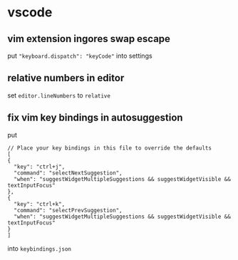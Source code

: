 # vscode

## vim extension ingores swap escape
put `"keyboard.dispatch": "keyCode"` into settings

## relative numbers in editor
set `editor.lineNumbers` to `relative`

## fix vim key bindings in autosuggestion
put
```
// Place your key bindings in this file to override the defaults
[
{
  "key": "ctrl+j",
  "command": "selectNextSuggestion",
  "when": "suggestWidgetMultipleSuggestions && suggestWidgetVisible && textInputFocus"
},
{
  "key": "ctrl+k",
  "command": "selectPrevSuggestion",
  "when": "suggestWidgetMultipleSuggestions && suggestWidgetVisible && textInputFocus"
}
]
```
into `keybindings.json`
